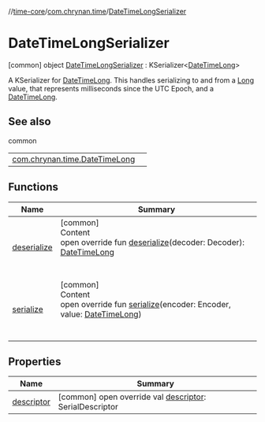 //[time-core](../../../index.md)/[com.chrynan.time](../index.md)/[DateTimeLongSerializer](index.md)



# DateTimeLongSerializer  
 [common] object [DateTimeLongSerializer](index.md) : KSerializer<[DateTimeLong](../-date-time-long/index.md)> 

A KSerializer for [DateTimeLong](../-date-time-long/index.md). This handles serializing to and from a [Long](https://kotlinlang.org/api/latest/jvm/stdlib/kotlin/-long/index.html) value, that represents milliseconds since the UTC Epoch, and a [DateTimeLong](../-date-time-long/index.md).

   


## See also  
  
common  
  
| | |
|---|---|
| <a name="com.chrynan.time/DateTimeLongSerializer///PointingToDeclaration/"></a>[com.chrynan.time.DateTimeLong](../-date-time-long/index.md)| <a name="com.chrynan.time/DateTimeLongSerializer///PointingToDeclaration/"></a>|
  


## Functions  
  
|  Name |  Summary | 
|---|---|
| <a name="com.chrynan.time/DateTimeLongSerializer/deserialize/#kotlinx.serialization.encoding.Decoder/PointingToDeclaration/"></a>[deserialize](deserialize.md)| <a name="com.chrynan.time/DateTimeLongSerializer/deserialize/#kotlinx.serialization.encoding.Decoder/PointingToDeclaration/"></a>[common]  <br>Content  <br>open override fun [deserialize](deserialize.md)(decoder: Decoder): [DateTimeLong](../-date-time-long/index.md)  <br><br><br>|
| <a name="com.chrynan.time/DateTimeLongSerializer/serialize/#kotlinx.serialization.encoding.Encoder#com.chrynan.time.DateTimeLong/PointingToDeclaration/"></a>[serialize](serialize.md)| <a name="com.chrynan.time/DateTimeLongSerializer/serialize/#kotlinx.serialization.encoding.Encoder#com.chrynan.time.DateTimeLong/PointingToDeclaration/"></a>[common]  <br>Content  <br>open override fun [serialize](serialize.md)(encoder: Encoder, value: [DateTimeLong](../-date-time-long/index.md))  <br><br><br>|


## Properties  
  
|  Name |  Summary | 
|---|---|
| <a name="com.chrynan.time/DateTimeLongSerializer/descriptor/#/PointingToDeclaration/"></a>[descriptor](descriptor.md)| <a name="com.chrynan.time/DateTimeLongSerializer/descriptor/#/PointingToDeclaration/"></a> [common] open override val [descriptor](descriptor.md): SerialDescriptor   <br>|

